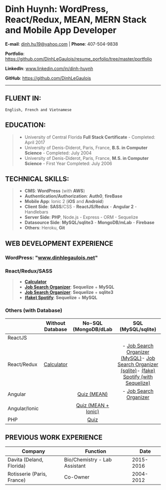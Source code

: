 # Dinh Huynh: WordPress, React/Redux, MEAN, MERN Stack and Mobile App Developer

**E-mail**: dinh.hu19@yahoo.com | **Phone**: 407-504-9838

**Portfolio**: https://github.com/DinhLeGaulois/resume_porfolio/tree/master/portfolio

**LinkedIn**: www.linkedin.com/in/dinh-huynh			                         

**GitHub**: https://github.com/DinhLeGaulois

---

## FLUENT IN:		
```
English, French and Vietnamese
```

## EDUCATION:	

> * University of Central Florida **Full Stack Certificate** - Completed: April 2017
> * University of Denis-Diderot, Paris, France, **B.S. in Computer Science** - Completed: July 2004
> * University of Denis-Diderot, Paris, France, **M.S. in Computer Science** - First Year Completed: July 2006


## TECHNICAL SKILLS:		

> * **CMS**: **WordPress** (with **AWS**)
> * **Authentication/Authorization**: **Auth0**, **fireBase** <br/>
> * **Mobile App**: Ionic 2 (**iOS** and **Android**)<br/>
> * **Client Side**: **SASS**/CSS - **ReactJS/Redux** - **Angular 2** - Handlebars <br/>
> * **Server Side**: **PHP**, Node.js - Express - ORM - Sequelize <br/>
> * **Datasource Side**: **MySQL/sqlite3** - **MongoDB/mLab** - **Firebase** <br/>
> * **Others**: Heroku, **Git**  <br/>                                     

## WEB DEVELOPMENT EXPERIENCE

### WordPress: "www.dinhlegaulois.net"

### React/Redux/SASS
> * [**Calculator**](https://github.com/DinhLeGaulois/projects_without_db/tree/master/projects_with_react/calculator_react_redux)
> * [**Job Search Organizer**](https://github.com/DinhLeGaulois/projects_with_sql/tree/master/react-redux/job_search_react_redux_mysql): **Sequelize** + **MySQL**
> * [**Job Search Organizer**](https://github.com/DinhLeGaulois/projects_with_sql/tree/master/react-redux/job_search_react_redux_sqlite): **Sequelize** + **sqlite3**
> * [**(fake) Spotify**](https://github.com/DinhLeGaulois/projects_with_sql/tree/master/react-redux/spotify_react_redux_sql_sequelize): **Sequelize** + **MySQL**

### Others (with Database)

|               |                                                      Without Database                                                     |                                                   No-SQL (MongoDB/dLab                                                   |                                                                                                                                                                                                           SQL (MySQL/sqlite)                                                                                                                                                                                                          |
|---------------|:-------------------------------------------------------------------------------------------------------------------------:|:------------------------------------------------------------------------------------------------------------------------:|:-------------------------------------------------------------------------------------------------------------------------------------------------------------------------------------------------------------------------------------------------------------------------------------------------------------------------------------------------------------------------------------------------------------------------------------:|
| ReactJS       |                                                                                                                           |                                                                                                                          |                                                                                                                                                                                                                                                                                                                                                                                                                                       |
| React/Redux   | [Calculator](https://github.com/DinhLeGaulois/projects_without_db/tree/master/projects_with_react/calculator_react_redux) |                                                                                                                          | - [Job Search Organizer (MySQL)](https://github.com/DinhLeGaulois/projects_with_sql/tree/master/react-redux/job_search_react_redux_mysql)- [Job Search Organizer (sqlite)](https://github.com/DinhLeGaulois/projects_with_sql/tree/master/react-redux/job_search_react_redux_sqlite)- [(fake) Spotify (with Sequelize)](https://github.com/DinhLeGaulois/projects_with_sql/tree/master/react-redux/spotify_react_redux_sql_sequelize) |
| Angular       |                                                                                                                           | [Quiz (MEAN)](https://github.com/DinhLeGaulois/projects_with_no-sql/tree/master/projects_MongoDB/quiz_MEAN_Stack)        | - [Job Search Organizer]()                                                                                                                                                                                                                                                                                                                                                                                                            |
| Angular/Ionic |                                                                                                                           | [Quiz (MEAN + Ionic)](https://github.com/DinhLeGaulois/projects_with_no-sql/tree/master/projects_MongoDB/quiz_MobileApp) |                                                                                                                                                                                                                                                                                                                                                                                                                                       |
| PHP           |                                                                                                                           | [Quiz](https://github.com/DinhLeGaulois/projects_with_no-sql/tree/master/projects_MongoDB/quiz_PHP)                      |                                                                                                                                                                                                                                                                                                                                                                                                                                       |


## PREVIOUS WORK EXPERIENCE

|Company|Function|Date|
|---|---|---|
| Davita (Deland, Florida) | Bio/Chemistry - Lab Assistant | 2015-2016 |	
| Rotisserie (Paris, France) | Co-Owner | 2004-2012 |
